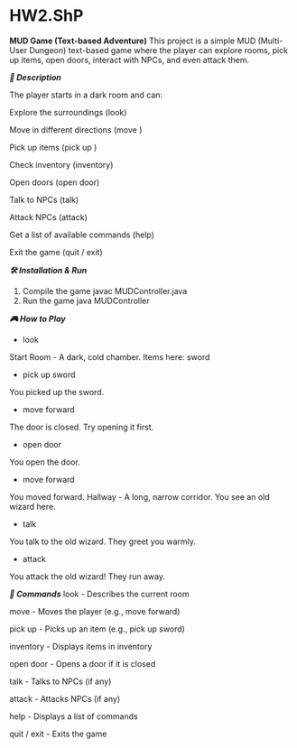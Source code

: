 # HW2.ShP

**MUD Game (Text-based Adventure)**
This project is a simple MUD (Multi-User Dungeon) text-based game where the player can explore rooms, pick up items, open doors, interact with NPCs, and even attack them.



**_📜 Description_**

The player starts in a dark room and can:

Explore the surroundings (look)

Move in different directions (move <direction>)

Pick up items (pick up <item name>)

Check inventory (inventory)

Open doors (open door)

Talk to NPCs (talk)

Attack NPCs (attack)

Get a list of available commands (help)

Exit the game (quit / exit)

_**🛠️ Installation & Run**_
1. Compile the game
javac MUDController.java
2. Run the game
java MUDController

_**🎮 How to Play**_

- look
  
Start Room - A dark, cold chamber.
Items here: sword

- pick up sword
  
You picked up the sword.

- move forward
  
The door is closed. Try opening it first.

- open door
  
You open the door.

- move forward
  
You moved forward.
Hallway - A long, narrow corridor.
You see an old wizard here.

- talk
  
You talk to the old wizard. They greet you warmly.

- attack
  
You attack the old wizard! They run away.

_**📜 Commands**_
look -	Describes the current room

move <direction> - Moves the player (e.g., move forward)

pick up <item> -	Picks up an item (e.g., pick up sword)

inventory -	Displays items in inventory

open door	- Opens a door if it is closed

talk -	Talks to NPCs (if any)

attack -	Attacks NPCs (if any)

help -	Displays a list of commands

quit / exit -	Exits the game

